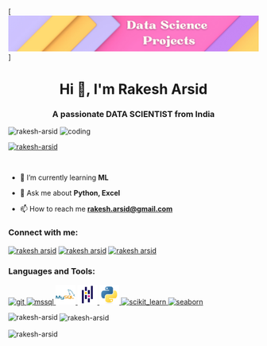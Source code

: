 [![MasterHead](https://raw.githubusercontent.com/ElizaLo/Data-Science/master/img/Data_Science%20_Projects.png)]
<h1 align="center">Hi 👋, I'm Rakesh Arsid</h1>
<h3 align="center">A passionate DATA SCIENTIST from India</h3>
<img align='right' alt="coding" width="400" src="https://cdn.dribbble.com/users/1162077/screenshots/3848914/programmer.gif">


<p align="left"> <img src="https://komarev.com/ghpvc/?username=rakesh-arsid&label=Profile%20views&color=0e75b6&style=flat" alt="rakesh-arsid" /> </p>

<p align="left"> <a href="https://github.com/ryo-ma/github-profile-trophy"><img src="https://github-profile-trophy.vercel.app/?username=rakesh-arsid" alt="rakesh-arsid" /></a> </p>

<p align="left"> <a href="https://twitter.com/" target="blank"><img src="https://img.shields.io/twitter/follow/?logo=twitter&style=for-the-badge" alt="" /></a> </p>

- 🌱 I’m currently learning **ML**

- 💬 Ask me about **Python, Excel**

- 📫 How to reach me **rakesh.arsid@gmail.com**

<h3 align="left">Connect with me:</h3>
<p align="left">
<a href="https://linkedin.com/in/rakesh arsid" target="blank"><img align="center" src="https://raw.githubusercontent.com/rahuldkjain/github-profile-readme-generator/master/src/images/icons/Social/linked-in-alt.svg" alt="rakesh arsid" height="30" width="40" /></a>
<a href="https://kaggle.com/rakesh arsid" target="blank"><img align="center" src="https://www.kaggle.com/rakesharsid" alt="rakesh arsid" height="30" width="40" /></a>
<a href="https://www.hackerrank.com/rakesh arsid" target="blank"><img align="center" src="https://raw.githubusercontent.com/rahuldkjain/github-profile-readme-generator/master/src/images/icons/Social/hackerrank.svg" alt="rakesh arsid" height="30" width="40" /></a>
</p>

<h3 align="left">Languages and Tools:</h3>
<p align="left"> <a href="https://git-scm.com/" target="_blank" rel="noreferrer"> <img src="https://www.vectorlogo.zone/logos/git-scm/git-scm-icon.svg" alt="git" width="40" height="40"/> </a> <a href="https://www.microsoft.com/en-us/sql-server" target="_blank" rel="noreferrer"> <img src="https://www.svgrepo.com/show/303229/microsoft-sql-server-logo.svg" alt="mssql" width="40" height="40"/> </a> <a href="https://www.mysql.com/" target="_blank" rel="noreferrer"> <img src="https://raw.githubusercontent.com/devicons/devicon/master/icons/mysql/mysql-original-wordmark.svg" alt="mysql" width="40" height="40"/> </a> <a href="https://pandas.pydata.org/" target="_blank" rel="noreferrer"> <img src="https://raw.githubusercontent.com/devicons/devicon/2ae2a900d2f041da66e950e4d48052658d850630/icons/pandas/pandas-original.svg" alt="pandas" width="40" height="40"/> </a> <a href="https://www.python.org" target="_blank" rel="noreferrer"> <img src="https://raw.githubusercontent.com/devicons/devicon/master/icons/python/python-original.svg" alt="python" width="40" height="40"/> </a> <a href="https://scikit-learn.org/" target="_blank" rel="noreferrer"> <img src="https://upload.wikimedia.org/wikipedia/commons/0/05/Scikit_learn_logo_small.svg" alt="scikit_learn" width="40" height="40"/> </a> <a href="https://seaborn.pydata.org/" target="_blank" rel="noreferrer"> <img src="https://seaborn.pydata.org/_images/logo-mark-lightbg.svg" alt="seaborn" width="40" height="40"/> </a> </p>

<p><img align="left" src="https://github-readme-stats.vercel.app/api/top-langs?username=rakesh-arsid&show_icons=true&locale=en&layout=compact" alt="rakesh-arsid" /></p>

<p>&nbsp;<img align="center" src="https://github-readme-stats.vercel.app/api?username=rakesh-arsid&show_icons=true&locale=en" alt="rakesh-arsid" /></p>

<p><img align="center" src="https://github-readme-streak-stats.herokuapp.com/?user=rakesh-arsid&" alt="rakesh-arsid" /></p>
